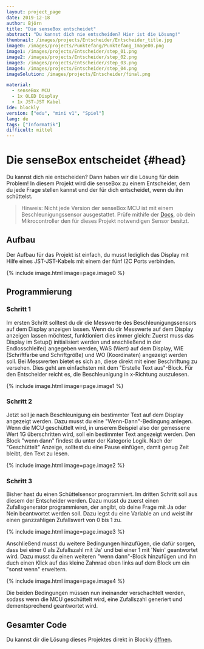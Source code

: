 ```yaml
---
layout: project_page
date: 2019-12-18
author: Björn
title: "Die senseBox entscheidet"
abstract: "Du kannst dich nie entscheiden? Hier ist die Lösung!"
thumbnail: /images/projects/Entscheider/Entscheider_title.jpg
image0: /images/projects/Punktefang/Punktefang_Image00.png
image1: /images/projects/Entscheider/step_01.png
image2: /images/projects/Entscheider/step_02.png
image3: /images/projects/Entscheider/step_03.png
image4: /images/projects/Entscheider/step_04.png
imageSolution: /images/projects/Entscheider/final.png

material:
  - senseBox MCU
  - 1x OLED Display
  - 1x JST-JST Kabel
ide: blockly
version: ["edu", "mini v1", "Spiel"]
lang: de
tags: ["Informatik"]
difficult: mittel
---
```


# Die senseBox entscheidet {#head}

Du kannst dich nie entscheiden? Dann haben wir die Lösung für dein Problem! In diesem Projekt wird die senseBox zu einem Entscheider, dem du jede Frage stellen kannst und der für dich entscheidet, wenn du ihn schüttelst.

> Hinweis: Nicht jede Version der senseBox MCU ist mit einem Beschleunigungssensor ausgestattet. Prüfe mithife der [Docs](https://docs.sensebox.de/hardware/allgemein-sensebox-mcu/), ob dein Mikrocontroller den für dieses Projekt notwendigen Sensor besitzt.

## Aufbau

Der Aufbau für das Projekt ist einfach, du musst lediglich das Display mit Hilfe eines JST-JST-Kabels mit einem der fünf I2C Ports verbinden.

{% include image.html image=page.image0 %}

## Programmierung

### Schritt 1

Im ersten Schritt solltest du dir die Messwerte des Beschleunigungssensors auf dem Display anzeigen lassen.
Wenn du dir Messwerte auf dem Display anzeigen lassen möchtest, funktioniert dies immer gleich: Zuerst muss das Display im Setup() initialisiert werden und anschließend in der Endlosschleife() angegeben werden, WAS (Wert) auf dem Display, WIE (Schriftfarbe und Schriftgröße) und WO (Koordinaten) angezeigt werden soll. Bei Messwerten bietet es sich an, diese direkt mit einer Beschriftung zu versehen. Dies geht am einfachsten mit dem "Erstelle Text aus"-Block.
Für den Entscheider reicht es, die Beschleunigung in x-Richtung auszulesen.

{% include image.html image=page.image1 %}

### Schritt 2

Jetzt soll je nach Beschleunigung ein bestimmter Text auf dem Display angezeigt werden. Dazu musst du eine "Wenn-Dann"-Bedingung anlegen. Wenn die MCU geschüttelt wird, in unserem Beispiel also der gemessene Wert 1G überschritten wird, soll ein bestimmter Text angezeigt werden.
Den Block "wenn dann" findest du unter der Kategorie Logik. Nach der "Geschüttelt" Anzeige, solltest du eine Pause einfügen, damit genug Zeit bleibt, den Text zu lesen.

{% include image.html image=page.image2 %}

### Schritt 3

Bisher hast du einen Schüttelsensor programmiert. Im dritten Schritt soll aus diesem der Entscheider werden. Dazu musst du zuerst einen Zufallsgenerator programmieren, der angibt, ob deine Frage mit Ja oder Nein beantwortet werden soll. Dazu legst du eine Variable an und weist ihr einen ganzzahligen Zufallswert von 0 bis 1 zu.

{% include image.html image=page.image3 %}

Anschließend musst du weitere Bedingungen hinzufügen, die dafür sorgen, dass bei einer 0 als Zufallszahl mit 'Ja' und bei einer 1 mit 'Nein' geantwortet wird. Dazu musst du einen weiteren "wenn dann"-Block hinzufügen und ihn duch einen Klick auf das kleine Zahnrad oben links auf dem Block um ein "sonst wenn" erweitern.

{% include image.html image=page.image4 %}

Die beiden Bedingungen müssen nun ineinander verschachtelt werden, sodass wenn die MCU geschüttelt wird, eine Zufallszahl generiert und dementsprechend geantwortet wird.

## Gesamter Code

Du kannst dir die Lösung dieses Projektes direkt in Blockly [öffnen](https://blockly.sensebox.de/gallery/63bbd934d2853f0013b1df5f).
